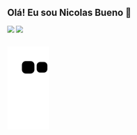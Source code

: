 ## Olá! Eu sou Nicolas Bueno 👋

 <div>
        <a href="https://github.com/Nicolas-Bueno"></a>
        <img height="160em" src="https://github-readme-stats.vercel.app/api?username=Nicolas-Bueno&show_icons=true&theme=midnight-purple"/>
        <img height="140em" src="https://github-readme-stats.vercel.app/api/top-langs/?username=Nicolas-Bueno&layout=compact&langs_count-&theme=midnight-purple"/>
 </div>
 
 ##
 
 ![Snake animation](https://github.com/Nicolas-Bueno/Nicolas-Bueno/blob/output/github-contribution-grid-snake.svg)
 



